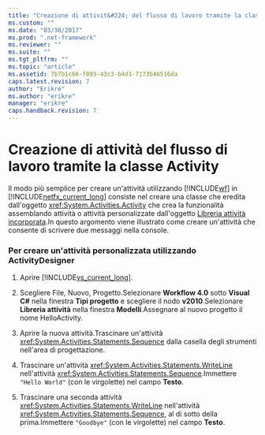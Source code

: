 ```yaml
---
title: "Creazione di attivit&#224; del flusso di lavoro tramite la classe Activity | Microsoft Docs"
ms.custom: ""
ms.date: "03/30/2017"
ms.prod: ".net-framework"
ms.reviewer: ""
ms.suite: ""
ms.tgt_pltfrm: ""
ms.topic: "article"
ms.assetid: 7b7b1c66-f093-43c3-b4d1-7173b46516da
caps.latest.revision: 7
author: "Erikre"
ms.author: "erikre"
manager: "erikre"
caps.handback.revision: 7
---
```

# Creazione di attivit&#224; del flusso di lavoro tramite la classe Activity
Il modo più semplice per creare un'attività utilizzando [!INCLUDE[wf](../../../includes/wf-md.md)] in [!INCLUDE[netfx_current_long](../../../includes/netfx-current-long-md.md)] consiste nel creare una classe che eredita dall'oggetto <xref:System.Activities.Activity> che crea la funzionalità assemblando attività o attività personalizzate dall'oggetto [Libreria attività incorporata](../../../docs/framework/windows-workflow-foundation//net-framework-4-5-built-in-activity-library.md).In questo argomento viene illustrato come creare un'attività che consente di scrivere due messaggi nella console.  
  
### Per creare un'attività personalizzata utilizzando ActivityDesigner  
  
1.  Aprire [!INCLUDE[vs_current_long](../../../includes/vs-current-long-md.md)].  
  
2.  Scegliere File, Nuovo, Progetto.Selezionare **Workflow 4.0** sotto **Visual C\#** nella finestra **Tipi progetto** e scegliere il nodo **v2010**.Selezionare **Libreria attività**  nella finestra **Modelli**.Assegnare al nuovo progetto il nome HelloActivity.  
  
3.  Aprire la nuova attività.Trascinare un'attività <xref:System.Activities.Statements.Sequence> dalla casella degli strumenti nell'area di progettazione.  
  
4.  Trascinare un'attività <xref:System.Activities.Statements.WriteLine> nell'attività <xref:System.Activities.Statements.Sequence>.Immettere `"Hello World"` \(con le virgolette\) nel campo **Testo**.  
  
5.  Trascinare una seconda attività <xref:System.Activities.Statements.WriteLine> nell'attività <xref:System.Activities.Statements.Sequence>, al di sotto della prima.Immettere `"Goodbye"` \(con le virgolette\) nel campo **Testo**.